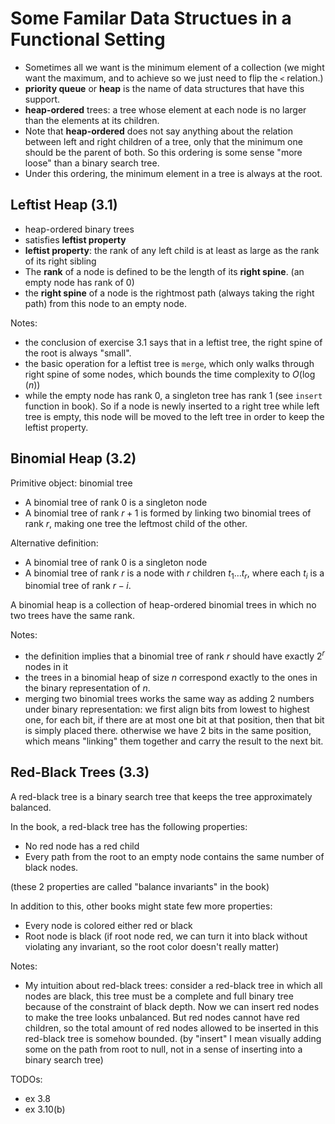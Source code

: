 # Some Familar Data Structues in a Functional Setting

* Sometimes all we want is the minimum element of a collection
  (we might want the maximum, and to achieve so we just need to flip
  the `<` relation.)
* **priority queue** or **heap** is the name of data structures that
  have this support.
* **heap-ordered** trees: a tree whose element at each node
  is no larger than the elements at its children.
* Note that **heap-ordered** does not say anything about the relation between
  left and right children of a tree, only that the minimum one should be the
  parent of both. So this ordering is some sense "more loose" than a binary search tree.
* Under this ordering, the minimum element in a tree is always at the root.

## Leftist Heap (3.1)

* heap-ordered binary trees
* satisfies **leftist property**
* **leftist property**: the rank of any left child is at least
  as large as the rank of its right sibling
* The **rank** of a node is defined to be the length of its **right spine**.
  (an empty node has rank of 0)
* the **right spine** of a node is the rightmost path (always taking the right path)
  from this node to an empty node.

Notes:

* the conclusion of exercise 3.1 says that in a leftist tree,
  the right spine of the root is always "small".
* the basic operation for a leftist tree is `merge`, which
  only walks through right spine of some nodes, which
  bounds the time complexity to $O(\log(n))$
* while the empty node has rank 0, a singleton tree has rank 1 (see `insert` function in book).
  So if a node is newly inserted to a right tree while left tree is empty,
  this node will be moved to the left tree in order to keep the leftist property.

## Binomial Heap (3.2)

Primitive object: binomial tree

* A binomial tree of rank 0 is a singleton node
* A binomial tree of rank $r+1$ is formed by linking two binomial trees of rank $r$,
  making one tree the leftmost child of the other.

Alternative definition:

* A binomial tree of rank 0 is a singleton node
* A binomial tree of rank $r$ is a node with $r$ children $t_1 \ldots t_r$,
  where each $t_i$ is a binomial tree of rank $r-i$.

A binomial heap is a collection of heap-ordered binomial trees in which no two trees
have the same rank.

Notes:

* the definition implies that a binomial tree of rank $r$
  should have exactly $2^r$ nodes in it
* the trees in a binomial heap of size $n$ correspond exactly to the ones in the
  binary representation of $n$.
* merging two binomial trees works the same way as adding 2 numbers under binary representation:
  we first align bits from lowest to highest one, for each bit, if there are at most one bit at that position,
  then that bit is simply placed there. otherwise we have 2 bits in the same position, which means
  "linking" them together and carry the result to the next bit.

## Red-Black Trees (3.3)

A red-black tree is a binary search tree that keeps the tree approximately balanced.

In the book, a red-black tree has the following properties:

* No red node has a red child
* Every path from the root to an empty node contains the same number of black nodes.

(these 2 properties are called "balance invariants" in the book)

In addition to this, other books might state few more properties:

* Every node is colored either red or black
* Root node is black (if root node red, we can turn it into black without violating
  any invariant, so the root color doesn't really matter)

Notes:

* My intuition about red-black trees: consider a red-black tree in which all nodes are black,
  this tree must be a complete and full binary tree because of the constraint of black depth.
  Now we can insert red nodes to make the tree looks unbalanced. But red nodes cannot have red children,
  so the total amount of red nodes allowed to be inserted in this red-black tree is somehow bounded.
  (by "insert" I mean visually adding some on the path from root to null, not in a sense of inserting into
  a binary search tree)

TODOs:

- ex 3.8
- ex 3.10(b)
